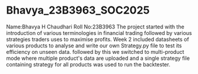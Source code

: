 # Bhavya_23B3963_SOC2025
Name:Bhavya H Chaudhari
Roll No:23B3963
The project started with the introduction of various terminologies in financial trading followed by various strategies traders uses to maximise profits. Week 2 included datasheets of various products to analyse and write our own Strategy.py file to test its efficiency on unseen data. followed by this we switched to multi-product mode where multiple product's data are uploaded and a single strategy file containing strategy for all products was used to run the backtester.
